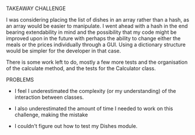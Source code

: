 TAKEAWAY CHALLENGE

I was considering placing the list of dishes in an array rather than a hash, as an array would be easier to manipulate. I went ahead with a hash in the end bearing extendability in mind and the possibility that my code might be improved upon in the future with perhaps the ability to change either the meals or the prices individually through a GUI. Using a dictionary structure would be simpler for the developer in that case.

There is some work left to do, mostly a few more tests and the organisation of the calculate method, and the tests for the Calculator class.

PROBLEMS

 - I feel I underestimated the complexity (or my understanding) of the interaction between classes.

 - I also underestimated the amount of time I needed to work on this challenge, making the mistake

 - I couldn't figure out how to test my Dishes module.
